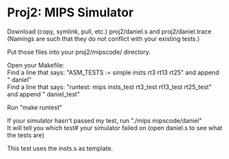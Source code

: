 Proj2: MIPS Simulator
===========

Download (copy, symlink, pull, etc.) proj2/daniel.s and proj2/daniel.trace<br />
(Namings are such that they do not conflict with your existing tests.)

Put those files into your proj2/mipscode/ directory.

Open your Makefile:<br/>
Find a line that says: "ASM_TESTS := simple insts rt3 rt13 rt25" and append " daniel"<br />
Find a line that says: "runtest: mips insts_test rt3_test rt13_test rt25_test" and append " daniel_test"

Run "make runtest"

If your simulator hasn't passed my test, run "./mips mipscode/daniel"<br />
It will tell you which test# your simulator failed on (open daniel.s to see what the tests are)

This test uses the insts.s as template.